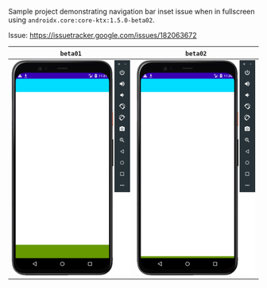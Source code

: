 Sample project demonstrating navigation bar inset issue when in fullscreen using `androidx.core:core-ktx:1.5.0-beta02`.

Issue: https://issuetracker.google.com/issues/182063672

| `beta01` | `beta02` |
| - | - |
| ![](screenshot-beta01.png) | ![](screenshot-beta02.png) |
